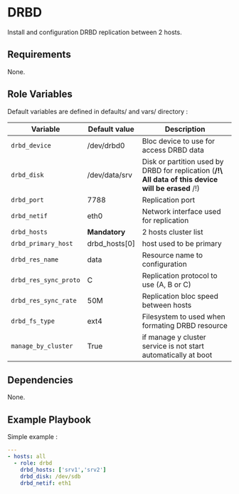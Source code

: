 DRBD
=========

Install and configuration DRBD replication between 2 hosts.

Requirements
------------

None.

Role Variables
--------------

Default variables are defined in defaults/ and vars/ directory :

| Variable | Default value | Description |
| -------- | ------------- | ----------- |
| `drbd_device` | /dev/drbd0 | Bloc device to use for access DRBD data |
| `drbd_disk` | /dev/data/srv | Disk or partition used by DRBD for replication (**/!\ All data of this device will be erased** /!\) |
| `drbd_port` | 7788 | Replication port |
| `drbd_netif` | eth0 | Network interface used for replication |
| `drbd_hosts` | **Mandatory** | 2 hosts cluster list |
| `drbd_primary_host` | drbd_hosts[0] | host used to be primary |
| `drbd_res_name` | data | Resource name to configuration |
| `drbd_res_sync_proto` | C | Replication protocol to use (A, B or C) |
| `drbd_res_sync_rate` | 50M | Replication bloc speed between hosts |
| `drbd_fs_type` | ext4 | Filesystem to used when formating DRBD resource |
| `manage_by_cluster` | True | if manage y cluster service is not start automatically at boot |


Dependencies
------------

None.

Example Playbook
----------------

Simple example :

```yaml
---
- hosts: all
  - role: drbd
    drbd_hosts: ['srv1','srv2']
    drbd_disk: /dev/sdb
    drbd_netif: eth1
```

